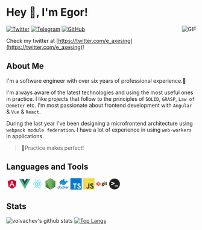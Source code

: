 # Hey 👋, I'm Egor!

<img align="right" alt="GIF" src="https://media.giphy.com/media/krkrHAEodHgzP72rTI/giphy.gif" />

<a href="https://twitter.com/e_axesing" target="_blank"><img src="https://img.shields.io/badge/-Twitter-1ca0f1?style=flat-square&labelColor=1ca0f1&logo=twitter&logoColor=white" alt="Twitter"></a>
<a href="https://t.me/axesing" target="_blank"><img src="https://img.shields.io/badge/-Telegram-0088cc?style=flat-square&logo=telegram" alt="Telegram"></a>
<a href="https://github.com/volvachev/" target="_blank"><img src="https://img.shields.io/badge/-GitHub-181717?style=flat-square&logo=github" alt="GitHub"></a>

Check my twitter at [https://twitter.com/e_axesing](https://twitter.com/e_axesing)!


## About Me

I'm a software engineer with over six years of professional experience.🚀

I'm always aware of the latest technologies and using the most useful ones in practice. I like projects that follow to the principles of `SOLID`, `GRASP`, `Law of Demeter` etc.
I'm most passionate about frontend development with `Angular` & `Vue` & `React`.

During the last year I've been designing a microfrontend architecture using `webpack module federation`. I have a lot of experience in using `web-workers` in applications.

> 💪Practice makes perfect!


## Languages and Tools

<code><img height="30" src="https://raw.githubusercontent.com/github/explore/80688e429a7d4ef2fca1e82350fe8e3517d3494d/topics/angular/angular.png"></code>
<code><img height="30" src="https://raw.githubusercontent.com/github/explore/80688e429a7d4ef2fca1e82350fe8e3517d3494d/topics/vue/vue.png"></code>
<code><img height="30" src="https://raw.githubusercontent.com/github/explore/80688e429a7d4ef2fca1e82350fe8e3517d3494d/topics/react/react.png"></code>
<code><img height="30" src="https://raw.githubusercontent.com/github/explore/80688e429a7d4ef2fca1e82350fe8e3517d3494d/topics/nodejs/nodejs.png"></code>
<code><img height="30" src="https://raw.githubusercontent.com/github/explore/80688e429a7d4ef2fca1e82350fe8e3517d3494d/topics/docker/docker.png"></code>
<code><img height="30" src="https://raw.githubusercontent.com/github/explore/80688e429a7d4ef2fca1e82350fe8e3517d3494d/topics/typescript/typescript.png"></code>
<code><img height="30" src="https://raw.githubusercontent.com/github/explore/80688e429a7d4ef2fca1e82350fe8e3517d3494d/topics/javascript/javascript.png"></code>
<code><img height="30" src="https://raw.githubusercontent.com/github/explore/80688e429a7d4ef2fca1e82350fe8e3517d3494d/topics/git/git.png"></code>
<code><img height="30" src="https://raw.githubusercontent.com/github/explore/80688e429a7d4ef2fca1e82350fe8e3517d3494d/topics/terminal/terminal.png"></code>


## Stats

![volvachev's github stats](https://github-readme-stats.vercel.app/api?username=volvachev&show_icons=true&hide_border=false&theme=noctis_minimus&count_private=true&hide_title=false&include_all_commits=true)
[![Top Langs](https://github-readme-stats.vercel.app/api/top-langs/?username=volvachev&hide=html&theme=noctis_minimus&layout=compact)](https://github.com/anuraghazra/github-readme-stats)